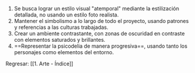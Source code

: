 
1. Se busca lograr un estilo visual "atemporal" mediante la estilización detallada, no usando un estilo foto realista. 
2. Mantener el simbolismo a lo largo de todo el proyecto, usando patrones y referencias a las culturas trabajadas.
3. Crear un ambiente contrastante, con zonas de oscuridad en contraste con elementos saturados y brillantes. 
4. ==Representar la psicodelia de manera progresiva==, usando tanto los personajes como elementos del entorno.


Regresar: [[1. Arte - Índice]]
